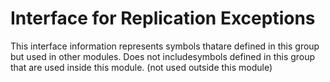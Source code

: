 
# Interface for Replication Exceptions
This interface information represents symbols thatare defined in this group but used in other modules.  Does not includesymbols defined in this group that are used inside this module.
(not used outside this module)

